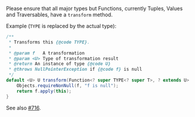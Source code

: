 Please ensure that all major types but Functions, currently Tuples, Values and Traversables, have a `transform` method.

Example (`TYPE` is replaced by the actual type):

```java
/**
 * Transforms this {@code TYPE}.
 *
 * @param f   A transformation
 * @param <U> Type of transformation result
 * @return An instance of type {@code U}
 * @throws NullPointerException if {@code f} is null
 */
default <U> U transform(Function<? super TYPE<? super T>, ? extends U> f) {
    Objects.requireNonNull(f, "f is null");
    return f.apply(this);
}
```

See also [#716](https://github.com/vavr-io/vavr/issues/716#issuecomment-163399633).
